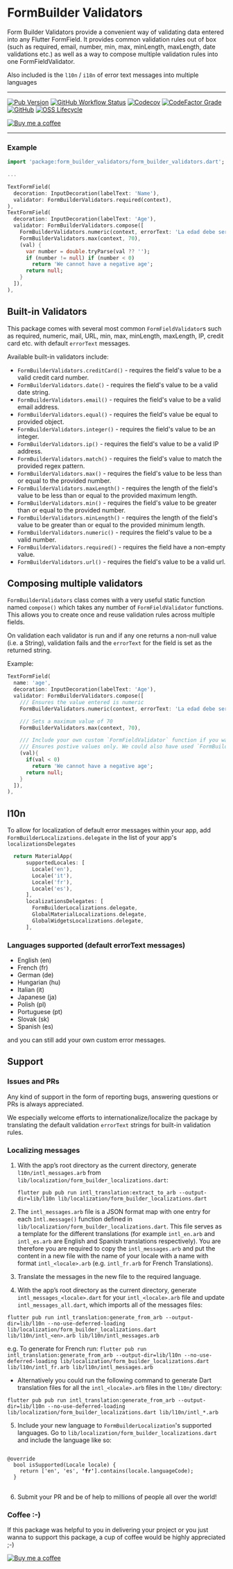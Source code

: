 # FormBuilder Validators

Form Builder Validators provide a convenient way of validating data entered into any Flutter FormField. It provides common validation rules out of box (such as required, email, number, min, max, minLength, maxLength, date validations etc.) as well as a way to compose multiple validation rules into one FormFieldValidator.

Also included is the `l10n` / `i18n` of error text messages into multiple languages
___

[![Pub Version](https://img.shields.io/pub/v/form_builder_validators?logo=flutter&style=for-the-badge)](https://pub.dev/packages/form_builder_validators)
[![GitHub Workflow Status](https://img.shields.io/github/workflow/status/danvick/flutter_form_builder/CI?logo=github&style=for-the-badge)](https://github.com/danvick/flutter_form_builder/actions?query=workflow%3ACI)
[![Codecov](https://img.shields.io/codecov/c/github/danvick/flutter_form_builder?logo=codecov&style=for-the-badge)](https://codecov.io/gh/danvick/flutter_form_builder/)
[![CodeFactor Grade](https://img.shields.io/codefactor/grade/github/danvick/flutter_form_builder?logo=codefactor&style=for-the-badge)](https://www.codefactor.io/repository/github/danvick/flutter_form_builder)
[![GitHub](https://img.shields.io/github/license/danvick/flutter_form_builder?logo=open+source+initiative&style=for-the-badge)](https://github.com/danvick/flutter_form_builder/blob/master/LICENSE)
[![OSS Lifecycle](https://img.shields.io/osslifecycle/danvick/flutter_form_builder?style=for-the-badge)](#support)

[![Buy me a coffee](https://www.buymeacoffee.com/assets/img/custom_images/purple_img.png)](https://buymeacoff.ee/wb5M9y2Sz)
___

### Example
```dart
import 'package:form_builder_validators/form_builder_validators.dart';

...

TextFormField(
  decoration: InputDecoration(labelText: 'Name'),
  validator: FormBuilderValidators.required(context),
),
TextFormField(
  decoration: InputDecoration(labelText: 'Age'),
  validator: FormBuilderValidators.compose([
    FormBuilderValidators.numeric(context, errorText: 'La edad debe ser numérica.'),
    FormBuilderValidators.max(context, 70),
    (val) {
      var number = double.tryParse(val ?? '');
      if (number != null) if (number < 0)
        return 'We cannot have a negative age';
      return null;
    }
  ]),
),
```

## Built-in Validators
This package comes with several most common `FormFieldValidator`s such as required, numeric, mail,
URL, min, max, minLength, maxLength, IP, credit card etc. with default `errorText` messages.

Available built-in validators include:
* `FormBuilderValidators.creditCard()` - requires the field's value to be a valid credit card number.
* `FormBuilderValidators.date()` - requires the field's value to be a valid date string.
* `FormBuilderValidators.email()` - requires the field's value to be a valid email address.
* `FormBuilderValidators.equal()` - requires the field's value be equal to provided object.
* `FormBuilderValidators.integer()` - requires the field's value to be an integer.
* `FormBuilderValidators.ip()` - requires the field's value to be a valid IP address.
* `FormBuilderValidators.match()` - requires the field's value to match the provided regex pattern.
* `FormBuilderValidators.max()` - requires the field's value to be less than or equal to the provided number.
* `FormBuilderValidators.maxLength()` - requires the length of the field's value to be less than or equal to the provided maximum length.
* `FormBuilderValidators.min()` - requires the field's value to be greater than or equal to the provided number.
* `FormBuilderValidators.minLength()` - requires the length of the field's value to be greater than or equal to the provided minimum length.
* `FormBuilderValidators.numeric()` - requires the field's value to be a valid number.
* `FormBuilderValidators.required()` - requires the field have a non-empty value.
* ``FormBuilderValidators.url()`` - requires the field's value to be a valid url.

## Composing multiple validators
`FormBuilderValidators` class comes with a very useful static function named `compose()` which takes any number of `FormFieldValidator` functions. This allows you to create once and reuse validation rules across multiple fields.

On validation each validator is run and if any one returns a non-null value (i.e. a String), validation fails and the `errorText` for the field is set as the
returned string.

Example:
```dart
TextFormField(
  name: 'age',
  decoration: InputDecoration(labelText: 'Age'),
  validator: FormBuilderValidators.compose([
    /// Ensures the value entered is numeric
    FormBuilderValidators.numeric(context, errorText: 'La edad debe ser numérica.'),

    /// Sets a maximum value of 70
    FormBuilderValidators.max(context, 70),

    /// Include your own custom `FormFieldValidator` function if you want
    /// Ensures postive values only. We could also have used `FormBuilderValidators.min(context, 0)`
    (val){
      if(val < 0)
        return 'We cannot have a negative age';
      return null;
    }
  ]),
),
```

## l10n
To allow for localization of default error messages within your app, add `FormBuilderLocalizations.delegate` in the list of your app's `localizationsDelegates`

```dart
  return MaterialApp(
      supportedLocales: [
        Locale('en'),
        Locale('it'),
        Locale('fr'),
        Locale('es'),
      ],
      localizationsDelegates: [
        FormBuilderLocalizations.delegate,
        GlobalMaterialLocalizations.delegate,
        GlobalWidgetsLocalizations.delegate,
      ],
```
### Languages supported (default errorText messages)
- English (en)
- French (fr)
- German (de)
- Hungarian (hu)
- Italian (it)
- Japanese (ja)
- Polish (pl)
- Portuguese (pt)
- Slovak (sk)
- Spanish (es)

and you can still add your own custom error messages.

## Support
### Issues and PRs
Any kind of support in the form of reporting bugs, answering questions or PRs is always appreciated.

We especially welcome efforts to internationalize/localize the package by translating the default validation `errorText` strings for built-in validation rules.

### Localizing messages
1. With the app’s root directory as the current directory, generate `l10n/intl_messages.arb`
from `lib/localization/form_builder_localizations.dart`:

    ```flutter pub pub run intl_translation:extract_to_arb --output-dir=lib/l10n lib/localization/form_builder_localizations.dart```

2. The `intl_messages.arb` file is a JSON format map with one entry for each `Intl.message()`
function defined in `lib/localization/form_builder_localizations.dart`. This file serves as a template for the different translations
(for example `intl_en.arb` and `intl_es.arb` are English and Spanish translations respectively). You are therefore you are required to copy the `intl_messages.arb` and put the content in a new file with the name of your locale with a name with format `intl_<locale>.arb` (e.g. `intl_fr.arb` for French Translations).

3. Translate the messages in the new file to the required language.

4. With the app’s root directory as the current directory, generate `intl_messages_<locale>.dart` for your `intl_<locale>.arb` file and update `intl_messages_all.dart`, which imports all of the messages files:

  ```flutter pub run intl_translation:generate_from_arb --output-dir=lib/l10n --no-use-deferred-loading lib/localization/form_builder_localizations.dart lib/l10n/intl_<en>.arb lib/l10n/intl_messages.arb```

  e.g. To generate for French run: ```flutter pub run intl_translation:generate_from_arb --output-dir=lib/l10n --no-use-deferred-loading lib/localization/form_builder_localizations.dart lib/l10n/intl_fr.arb lib/l10n/intl_messages.arb```

  - Alternatively you could run the following command to generate Dart translation files for all the `intl_<locale>.arb` files in the `l10n/` directory:

  ```flutter pub pub run intl_translation:generate_from_arb --output-dir=lib/l10n --no-use-deferred-loading lib/localization/form_builder_localizations.dart lib/l10n/intl_*.arb```

5. Include your new language to `FormBuilderLocalization`'s supported languages. Go to `lib/localization/form_builder_localizations.dart` and include the language like so:

<pre>
<code>
@override
  bool isSupported(Locale locale) {
    return ['en', 'es', <strong>'fr'</strong>].contains(locale.languageCode);
  }
</code>
</pre>

6. Submit your PR and be of help to millions of people all over the world!

### Coffee :-)
If this package was helpful to you in delivering your project or you just wanna to support this
package, a cup of coffee would be highly appreciated ;-)

[![Buy me a coffee](https://www.buymeacoffee.com/assets/img/custom_images/purple_img.png)](https://buymeacoff.ee/wb5M9y2Sz)

